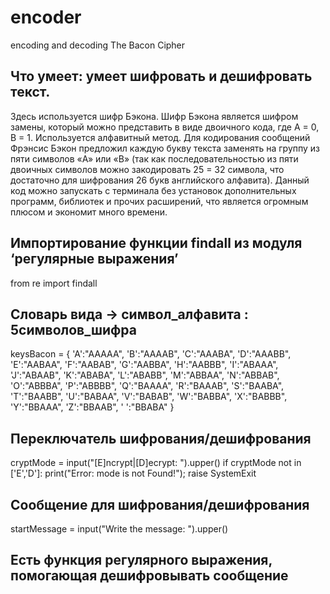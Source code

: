 # encoder
encoding and decoding The Bacon Cipher

## Что умеет: умеет шифровать и дешифровать текст.

Здесь используется шифр Бэкона. Шифр Бэкона является шифром замены, который можно представить в виде двоичного кода, где A = 0, B = 1. 
Используется алфавитный метод. Для кодирования сообщений Фрэнсис Бэкон предложил каждую букву текста заменять на группу из пяти символов «A» или «B» (так как последовательностью из пяти двоичных символов можно закодировать 25 = 32 символа, что достаточно для шифрования 26 букв английского алфавита).
Данный код можно запускать с терминала без установок дополнительных программ, библиотек и прочих расширений, что является огромным плюсом и экономит много времени.

## Импортирование функции findall из модуля ‘регулярные выражения’
from re import findall
## Словарь вида → символ_алфавита : 5символов_шифра
keysBacon = {
    'A':"AAAAA", 'B':"AAAAB", 'C':"AAABA",
    'D':"AAABB", 'E':"AABAA", 'F':"AABAB",
    'G':"AABBA", 'H':"AABBB", 'I':"ABAAA",
    'J':"ABAAB", 'K':"ABABA", 'L':"ABABB",
    'M':"ABBAA", 'N':"ABBAB", 'O':"ABBBA",
    'P':"ABBBB", 'Q':"BAAAA", 'R':"BAAAB",
    'S':"BAABA", 'T':"BAABB", 'U':"BABAA",
    'V':"BABAB", 'W':"BABBA", 'X':"BABBB",
    'Y':"BBAAA", 'Z':"BBAAB", ' ':"BBABA"
}
## Переключатель шифрования/дешифрования
cryptMode = input("[E]ncrypt|[D]ecrypt: ").upper()
if cryptMode not in ['E','D']:
    print("Error: mode is not Found!"); raise SystemExit
## Сообщение для шифрования/дешифрования
startMessage = input("Write the message: ").upper()
## Есть функция регулярного выражения, помогающая дешифровывать сообщение


